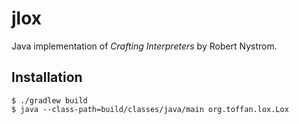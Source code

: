 # jlox

Java implementation of *Crafting Interpreters* by Robert Nystrom.

## Installation

```console
$ ./gradlew build 
$ java --class-path=build/classes/java/main org.toffan.lox.Lox
```
